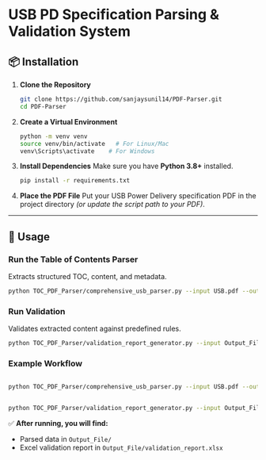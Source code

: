 # USB PD Specification Parsing & Validation System

## 📦 Installation

1. **Clone the Repository**
   ```bash
   git clone https://github.com/sanjaysunil14/PDF-Parser.git
   cd PDF-Parser
   ```

2. **Create a Virtual Environment** 
   ```bash
   python -m venv venv
   source venv/bin/activate   # For Linux/Mac
   venv\Scripts\activate    # For Windows
   ```

3. **Install Dependencies**
   Make sure you have **Python 3.8+** installed.
   ```bash
   pip install -r requirements.txt
   ```

4. **Place the PDF File**
   Put your USB Power Delivery specification PDF in the project directory *(or update the script path to your PDF)*.

---

## 🚀 Usage

### Run the Table of Contents Parser
Extracts structured TOC, content, and metadata.
```bash
python TOC_PDF_Parser/comprehensive_usb_parser.py --input USB.pdf --output Output_File/
```

### Run Validation
Validates extracted content against predefined rules.
```bash
python TOC_PDF_Parser/validation_report_generator.py --input Output_File/spec.json --report Output_File/usb_pd_validation_report.xlsx
```

### Example Workflow
```bash

python TOC_PDF_Parser/comprehensive_usb_parser.py --input USB.pdf --output Output_File/


python TOC_PDF_Parser/validation_report_generator.py --input Output_File/spec.json --report Output_File/usb_pd_validation_report.xlsx
```

✅ **After running, you will find:**
- Parsed data in `Output_File/`
- Excel validation report in `Output_File/validation_report.xlsx`
